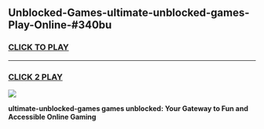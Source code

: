 
## Unblocked-Games-ultimate-unblocked-games-Play-Online-#340bu
<h3>
<a href="https://premium.freeplayer.one?title=ultimate-unblocked-games&ref=27F">CLICK TO PLAY</a></h3>
<hr>

<h3>
<a href="https://premium.freeplayer.one?title=ultimate-unblocked-games&ref=27F">CLICK 2 PLAY</a>
  
</h3>

<a href="https://premium.freeplayer.one?title=ultimate-unblocked-games&ref=27F"><img src="https://clearcache.store/games.png"></a>


**ultimate-unblocked-games games unblocked: Your Gateway to Fun and Accessible Online Gaming**
